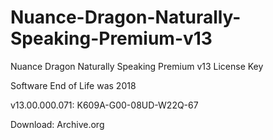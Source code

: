 # Nuance-Dragon-Naturally-Speaking-Premium-v13
Nuance Dragon Naturally Speaking Premium v13 License Key

Software End of Life was 2018

v13.00.000.071: K609A-G00-08UD-W22Q-67

Download: Archive.org
